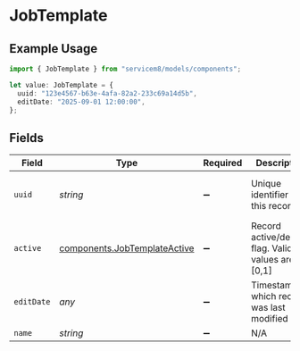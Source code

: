 # JobTemplate

## Example Usage

```typescript
import { JobTemplate } from "servicem8/models/components";

let value: JobTemplate = {
  uuid: "123e4567-b63e-4afa-82a2-233c69a14d5b",
  editDate: "2025-09-01 12:00:00",
};
```

## Fields

| Field                                                                        | Type                                                                         | Required                                                                     | Description                                                                  | Example                                                                      |
| ---------------------------------------------------------------------------- | ---------------------------------------------------------------------------- | ---------------------------------------------------------------------------- | ---------------------------------------------------------------------------- | ---------------------------------------------------------------------------- |
| `uuid`                                                                       | *string*                                                                     | :heavy_minus_sign:                                                           | Unique identifier for this record                                            | 123e4567-b63e-4afa-82a2-233c69a14d5b                                         |
| `active`                                                                     | [components.JobTemplateActive](../../models/components/jobtemplateactive.md) | :heavy_minus_sign:                                                           | Record active/deleted flag.  Valid values are [0,1]                          |                                                                              |
| `editDate`                                                                   | *any*                                                                        | :heavy_minus_sign:                                                           | Timestamp at which record was last modified                                  | 2025-09-01 12:00:00                                                          |
| `name`                                                                       | *string*                                                                     | :heavy_minus_sign:                                                           | N/A                                                                          |                                                                              |